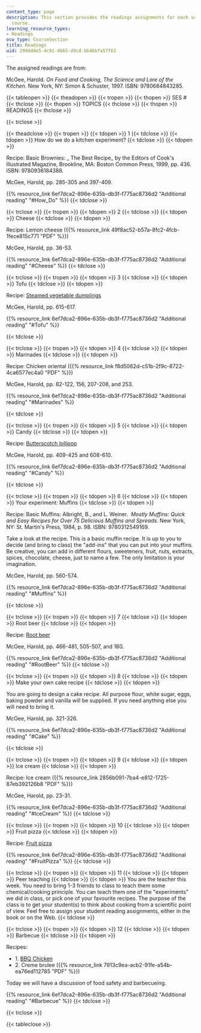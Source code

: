 ```yaml
---
content_type: page
description: This section provides the readings assignments for each session of the
  course.
learning_resource_types:
- Readings
ocw_type: CourseSection
title: Readings
uid: 299dd4e5-4c91-4b65-d9cd-bb46bfa57f63
---
```


The assigned readings are from:

McGee, Harold. _On Food and Cooking, The Science and Lore of the Kitchen_. New York, NY: Simon & Schuster, 1997. ISBN: 9780684843285.

{{< tableopen >}}
{{< theadopen >}}
{{< tropen >}}
{{< thopen >}}
SES #
{{< thclose >}}
{{< thopen >}}
TOPICS
{{< thclose >}}
{{< thopen >}}
READINGS
{{< thclose >}}

{{< trclose >}}

{{< theadclose >}}
{{< tropen >}}
{{< tdopen >}}
1
{{< tdclose >}}
{{< tdopen >}}
How do we do a kitchen experiment?
{{< tdclose >}}
{{< tdopen >}}


Recipe: Basic Brownies: _ The Best Recipe_ by the Editors of Cook's Illustrated Magazine, Brookline, MA: Boston Common Press, 1999, pp. 436. ISBN: 9780936184388.

McGee, Harold, pp. 285-305 and 397-409.

{{% resource_link 6ef7dca2-896e-635b-db3f-f775ac8736d2 "Additional reading" "#How_Do" %}}
{{< tdclose >}}

{{< trclose >}}
{{< tropen >}}
{{< tdopen >}}
2
{{< tdclose >}}
{{< tdopen >}}
Cheese
{{< tdclose >}}
{{< tdopen >}}


Recipe: Lemon cheese ({{% resource_link 49f8ac52-b57a-8fc2-4fcb-1fece815c771 "PDF" %}})

McGee, Harold, pp. 36-53.

{{% resource_link 6ef7dca2-896e-635b-db3f-f775ac8736d2 "Additional reading" "#Cheese" %}}
{{< tdclose >}}

{{< trclose >}}
{{< tropen >}}
{{< tdopen >}}
3
{{< tdclose >}}
{{< tdopen >}}
Tofu
{{< tdclose >}}
{{< tdopen >}}


Recipe: [Steamed vegetable dumplings](http://web.archive.org/web/20090210053545/http://find.myrecipes.com/recipes/recipefinder.dyn?action=printerFriendly&recipe_id=226242)

McGee, Harold, pp. 615-617.

{{% resource_link 6ef7dca2-896e-635b-db3f-f775ac8736d2 "Additional reading" "#Tofu" %}}


{{< tdclose >}}

{{< trclose >}}
{{< tropen >}}
{{< tdopen >}}
4
{{< tdclose >}}
{{< tdopen >}}
Marinades
{{< tdclose >}}
{{< tdopen >}}


Recipe: Chicken oriental ({{% resource_link f8d5062d-c51b-2f9c-8722-4ca6577ec4a0 "PDF" %}})

McGee, Harold, pp. 82-122, 156, 207-208, and 253.

{{% resource_link 6ef7dca2-896e-635b-db3f-f775ac8736d2 "Additional reading" "#Marinades" %}}


{{< tdclose >}}

{{< trclose >}}
{{< tropen >}}
{{< tdopen >}}
5
{{< tdclose >}}
{{< tdopen >}}
Candy
{{< tdclose >}}
{{< tdopen >}}


Recipe: [Butterscotch lollipop](http://completerecipes.com/Sees-Butterscotch-Lollipop.html)

McGee, Harold, pp. 409-425 and 608-610.

{{% resource_link 6ef7dca2-896e-635b-db3f-f775ac8736d2 "Additional reading" "#Candy" %}}


{{< tdclose >}}

{{< trclose >}}
{{< tropen >}}
{{< tdopen >}}
6
{{< tdclose >}}
{{< tdopen >}}
Your experiment: Muffins
{{< tdclose >}}
{{< tdopen >}}


Recipe: Basic Muffins: Albright, B., and L. Weiner.  _Mostly Muffins: Quick and Easy Recipes for Over 75 Delicious Muffins and Spreads._ New York, NY: St. Martin's Press, 1984, p. 98. ISBN: 9780312549169.

Take a look at the recipe. This is a basic muffin recipe. It is up to you to decide (and bring to class) the "add-ins" that you can put into your muffins. Be creative, you can add in different flours, sweeteners, fruit, nuts, extracts, spices, chocolate, cheese, just to name a few. The only limitation is your imagination.

McGee, Harold, pp. 560-574.

{{% resource_link 6ef7dca2-896e-635b-db3f-f775ac8736d2 "Additional reading" "#Muffins" %}}


{{< tdclose >}}

{{< trclose >}}
{{< tropen >}}
{{< tdopen >}}
7
{{< tdclose >}}
{{< tdopen >}}
Root beer
{{< tdclose >}}
{{< tdopen >}}


Recipe: [Root beer](http://www.mccormick.com/Recipes/Beverages-Cocktails/Homemade-Root-Beer)

McGee, Harold, pp. 466-481, 505-507, and 160.

{{% resource_link 6ef7dca2-896e-635b-db3f-f775ac8736d2 "Additional reading" "#RootBeer" %}}
{{< tdclose >}}

{{< trclose >}}
{{< tropen >}}
{{< tdopen >}}
8
{{< tdclose >}}
{{< tdopen >}}
Make your own cake recipe
{{< tdclose >}}
{{< tdopen >}}


You are going to design a cake recipe. All purpose flour, white sugar, eggs, baking powder and vanilla will be supplied. If you need anything else you will need to bring it.

McGee, Harold, pp. 321-326.

{{% resource_link 6ef7dca2-896e-635b-db3f-f775ac8736d2 "Additional reading" "#Cake" %}}


{{< tdclose >}}

{{< trclose >}}
{{< tropen >}}
{{< tdopen >}}
9
{{< tdclose >}}
{{< tdopen >}}
Ice cream
{{< tdclose >}}
{{< tdopen >}}


Recipe: Ice cream ({{% resource_link 2856b091-7ba4-e812-1725-87eb392126b8 "PDF" %}})

McGee, Harold, pp. 23-31.

{{% resource_link 6ef7dca2-896e-635b-db3f-f775ac8736d2 "Additional reading" "#IceCream" %}}
{{< tdclose >}}

{{< trclose >}}
{{< tropen >}}
{{< tdopen >}}
10
{{< tdclose >}}
{{< tdopen >}}
Fruit pizza
{{< tdclose >}}
{{< tdopen >}}


Recipe: [Fruit pizza](http://www.esva.net/martha/96030503-Fruit_Pizza.html)

{{% resource_link 6ef7dca2-896e-635b-db3f-f775ac8736d2 "Additional reading" "#FruitPizza" %}}
{{< tdclose >}}

{{< trclose >}}
{{< tropen >}}
{{< tdopen >}}
11
{{< tdclose >}}
{{< tdopen >}}
Peer teaching
{{< tdclose >}}
{{< tdopen >}}
You are the teacher this week. You need to bring 1-3 friends to class to teach them some chemical/cooking principle. You can teach them one of the "experiments" we did in class, or pick one of your favourite recipes. The purpose of the class is to get your student(s) to think about cooking from a scientific point of view. Feel free to assign your student reading assignments, either in the book or on the Web.
{{< tdclose >}}

{{< trclose >}}
{{< tropen >}}
{{< tdopen >}}
12
{{< tdclose >}}
{{< tdopen >}}
Barbecue
{{< tdclose >}}
{{< tdopen >}}


Recipes: 

*   1\. [BBQ Chicken](http://www.foodnetwork.com/recipes/patrick-and-gina-neely/barbecue-chicken-recipe-1953222
    )
*   2\. Creme brulee ({{% resource_link 7913c9ea-acb2-91fe-a54b-ea76ed112785 "PDF" %}})

Today we will have a discussion of food safety and barbecueing. 

{{% resource_link 6ef7dca2-896e-635b-db3f-f775ac8736d2 "Additional reading" "#Barbecue" %}}
{{< tdclose >}}

{{< trclose >}}

{{< tableclose >}}